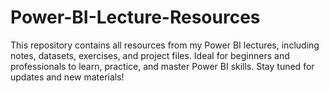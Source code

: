 # Power-BI-Lecture-Resources
This repository contains all resources from my Power BI lectures, including notes, datasets, exercises, and project files. Ideal for beginners and professionals to learn, practice, and master Power BI skills. Stay tuned for updates and new materials!
